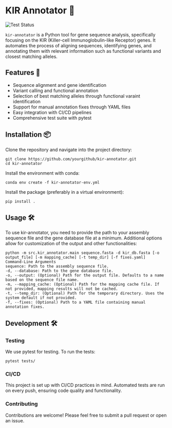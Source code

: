 # KIR Annotator 🧬

![Test Status](https://github.com/michael-ford/kir-annotator/actions/workflows/test.yml/badge.svg)

`kir-annotator` is a Python tool for gene sequence analysis, specifically focusing on the KIR (Killer-cell Immunoglobulin-like Receptor) genes. It automates the process of aligning sequences, identifying genes, and annotating them with relevant information such as functional variants and closest matching alleles.

## Features 🚀

- Sequence alignment and gene identification
- Variant calling and functional annotation
- Selection of best matching alleles through functional varaint identification
- Support for manual annotation fixes through YAML files
- Easy integration with CI/CD pipelines
- Comprehensive test suite with pytest

## Installation 📦

Clone the repository and navigate into the project directory:

```
git clone https://github.com/yourgithub/kir-annotator.git
cd kir-annotator
```
Install the environment with conda:
```
conda env create -f kir-annotator-env.yml
```

Install the package (preferably in a virtual environment):
```
pip install .
```

## Usage 🛠
To use kir-annotator, you need to provide the path to your assembly sequence file and the gene database file at a minimum. Additional options allow for customization of the output and other functionalities:

```
python -m src.kir_annotator.main sequence.fasta -d kir_db.fasta [-o output_file] [-m mapping_cache] [-t temp_dir] [-f fixes.yaml]
Command-Line Arguments
sequence: Path to the assembly sequence file.
-d, --database: Path to the gene database file.
-o, --output: (Optional) Path for the output file. Defaults to a name based on the sequence file name.
-m, --mapping_cache: (Optional) Path for the mapping cache file. If not provided, mapping results will not be cached.
-t, --temp_dir: (Optional) Path for the temporary directory. Uses the system default if not provided.
-f, --fixes: (Optional) Path to a YAML file containing manual annotation fixes.
```

## Development 🛠️
### Testing
We use pytest for testing. To run the tests:

`pytest tests/`

### CI/CD
This project is set up with CI/CD practices in mind. Automated tests are run on every push, ensuring code quality and functionality.

### Contributing
Contributions are welcome! Please feel free to submit a pull request or open an issue.
